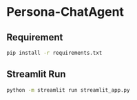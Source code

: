 # Persona-ChatAgent


## Requirement
```bash
pip install -r requirements.txt
```

## Streamlit Run
```bash
python -m streamlit run streamlit_app.py
```